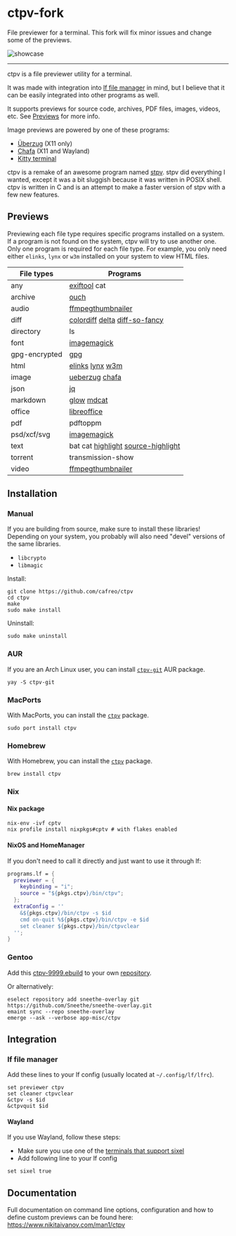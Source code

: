 # ctpv-fork

File previewer for a terminal. This fork will fix minor issues and change some of the previews.

![showcase](doc/showcase.gif)

----

ctpv is a file previewer utility for a terminal.

It was made with integration into [lf file manager][lf] in mind,
but I believe that it can be easily integrated into other programs
as well.

It supports previews for source code, archives, PDF files, images,
videos, etc.
See [Previews](#previews) for more info.

Image previews are powered by one of these programs:

* [Überzug][ueberzug] (X11 only)
* [Chafa][chafa] (X11 and Wayland)
* [Kitty terminal][kitty]

ctpv is a remake of an awesome program named
[stpv](https://github.com/Naheel-Azawy/stpv).
stpv did everything I wanted, except it was a bit sluggish because
it was written in POSIX shell.
ctpv is written in C and is an attempt to make a faster version of
stpv with a few new features.

## Previews

Previewing each file type requires specific programs installed on
a system.
If a program is not found on the system, ctpv
will try to use another one.
Only one program is required for each file type.
For example, you only need either `elinks`, `lynx` or
`w3m` installed on your system to view HTML files.

<!-- This table is auto generated! -->
<!--TABLESTART-->
| File types | Programs |
| ---- | ---- |
| any | [exiftool][exiftool] cat |
| archive | [ouch][ouch] |
| audio | [ffmpegthumbnailer][ffmpegthumbnailer] |
| diff | [colordiff][colordiff] [delta][delta] [diff-so-fancy][diff-so-fancy] |
| directory | ls |
| font | [imagemagick][imagemagick] |
| gpg-encrypted | [gpg][gpg] |
| html | [elinks][elinks] [lynx][lynx] [w3m][w3m] |
| image | [ueberzug][ueberzug] [chafa][chafa] |
| json | [jq][jq] |
| markdown | [glow][glow] [mdcat][mdcat] |
| office | [libreoffice][libreoffice] |
| pdf | pdftoppm |
| psd/xcf/svg | [imagemagick][imagemagick] | 
| text | bat cat [highlight][highlight] [source-highlight][source-highlight] |
| torrent | transmission-show |
| video | [ffmpegthumbnailer][ffmpegthumbnailer] |

[ffmpegthumbnailer]: https://github.com/dirkvdb/ffmpegthumbnailer
[w3m]: https://w3m.sourceforge.net/
[elinks]: http://elinks.cz/
[fontforge]: https://fontforge.org
[exiftool]: https://github.com/exiftool/exiftool
[highlight]: https://gitlab.com/saalen/highlight
[chafa]: https://github.com/hpjansson/chafa
[gpg]: https://www.gnupg.org/
[transmission]: https://transmissionbt.com/
[delta]: https://github.com/dandavison/delta
[colordiff]: https://www.colordiff.org/
[source-highlight]: https://www.gnu.org/software/src-highlite/
[ueberzug]: https://github.com/seebye/ueberzug
[mdcat]: https://github.com/swsnr/mdcat
[glow]: https://github.com/charmbracelet/glow
[ouch]: https://github.com/ouch-org/ouch
[lynx]: https://github.com/jpanther/lynx
[libreoffice]: https://www.libreoffice.org/
[diff-so-fancy]: https://github.com/so-fancy/diff-so-fancy
[imagemagick]: https://imagemagick.org/
[poppler]: https://poppler.freedesktop.org/
[jq]: https://github.com/jqlang/jq
[ffmpeg]: https://ffmpeg.org/

<!--TABLEEND-->

## Installation

### Manual

If you are building from source, make sure to install these libraries!
Depending on your system, you probably will also need "devel" versions
of the same libraries.

* `libcrypto`
* `libmagic`

Install:

```console
git clone https://github.com/cafreo/ctpv
cd ctpv
make
sudo make install
```

Uninstall:

```console
sudo make uninstall
```

### AUR

If you are an Arch Linux user, you can install
[`ctpv-git`](https://aur.archlinux.org/packages/ctpv-git)
AUR package.

```console
yay -S ctpv-git
```

### MacPorts

With MacPorts, you can install the
[`ctpv`](https://ports.macports.org/port/ctpv)
package.

```console
sudo port install ctpv
```

### Homebrew

With Homebrew, you can install the
[`ctpv`](https://formulae.brew.sh/formula/ctpv)
package.

```console
brew install ctpv
```

### Nix

#### Nix package

```console
nix-env -ivf cptv
nix profile install nixpkgs#cptv # with flakes enabled
```

#### NixOS and HomeManager

If you don't need to call it directly and
just want to use it through lf:

```nix
programs.lf = {
  previewer = {
    keybinding = "i";
    source = "${pkgs.ctpv}/bin/ctpv";
  };
  extraConfig = ''
    &${pkgs.ctpv}/bin/ctpv -s $id
    cmd on-quit %${pkgs.ctpv}/bin/ctpv -e $id
    set cleaner ${pkgs.ctpv}/bin/ctpvclear
  '';
}
```

### Gentoo
Add this
[ctpv-9999.ebuild](https://github.com/Sneethe/sneethe-overlay/blob/main/app-misc/ctpv/ctpv-9999.ebuild)
to your own
[repository](https://wiki.gentoo.org/wiki/Creating_an_ebuild_repository).

Or alternatively:

```console
eselect repository add sneethe-overlay git https://github.com/Sneethe/sneethe-overlay.git
emaint sync --repo sneethe-overlay
emerge --ask --verbose app-misc/ctpv
```

## Integration

### lf file manager

Add these lines to your lf config
(usually located at `~/.config/lf/lfrc`).

```
set previewer ctpv
set cleaner ctpvclear
&ctpv -s $id
&ctpvquit $id
```

#### Wayland

If you use Wayland, follow these steps:

* Make sure you use one of the [terminals that support sixel][sixel]
* Add following line to your lf config
```
set sixel true
```

## Documentation

Full documentation on command line options,
configuration and how to define custom previews can be found here:
<https://www.nikitaivanov.com/man1/ctpv>

[ueberzug]: https://github.com/seebye/ueberzug
[kitty]: https://github.com/kovidgoyal/kitty
[chafa]: https://github.com/hpjansson/chafa
[lf]: https://github.com/gokcehan/lf
[lf-sixel]: https://github.com/horriblename/lf
[sixel]: https://www.arewesixelyet.com

